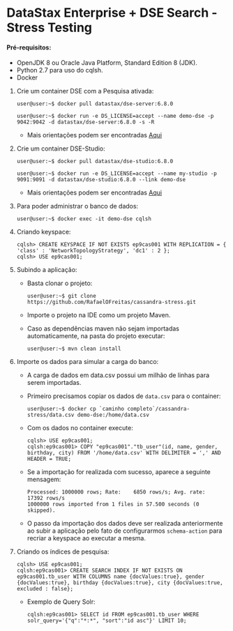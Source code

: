 # DataStax Enterprise + DSE Search - Stress Testing 

#### Pré-requisitos:
   - OpenJDK 8 ou Oracle Java Platform, Standard Edition 8 (JDK).
   - Python 2.7 para uso do cqlsh.
   - Docker
            
1. Crie um container DSE com a Pesquisa ativada:
      ```console
      user@user:~$ docker pull datastax/dse-server:6.8.0
      ```  
   
      ```console 
      user@user:~$ docker run -e DS_LICENSE=accept --name demo-dse -p 9042:9042 -d datastax/dse-server:6.8.0 -s -R
      ```

    - Mais orientações podem ser encontradas [Aqui](https://hub.docker.com/r/datastax/dse-server)

2. Crie um container DSE-Studio:
      ```console
      user@user:~$ docker pull datastax/dse-studio:6.8.0
      ```    
   
      ```console
      user@user:~$ docker run -e DS_LICENSE=accept --name my-studio -p 9091:9091 -d datastax/dse-studio:6.8.0 --link demo-dse
      ```

    - Mais orientações podem ser encontradas [Aqui](https://hub.docker.com/r/datastax/dse-studio/)

3. Para poder administrar o banco de dados:
      ```console
      user@user:~$ docker exec -it demo-dse cqlsh
      ```
   
4. Criando keyspace:
      ```CQL
      cqlsh> CREATE KEYSPACE IF NOT EXISTS ep9cas001 WITH REPLICATION = { 'class' : 'NetworkTopologyStrategy', 'dc1' : 2 };
      cqlsh> USE ep9cas001;
      ```        

5. Subindo a aplicação:
   - Basta clonar o projeto:
     ```console
     user@user:~$ git clone https://github.com/RafaelOFreitas/cassandra-stress.git
     ```
   
   - Importe o projeto na IDE como um projeto Maven.
   - Caso as dependências maven não sejam importadas automaticamente, na pasta do projeto executar:
     ```console
     user@user:~$ mvn clean install
     ```
        
6. Importe os dados para simular a carga do banco:
    - A carga de dados em data.csv possui um milhão de linhas para serem importadas.
    
    - Primeiro precisamos copiar os dados de `data.csv` para o container:
      ```console
      user@user:~$ docker cp `caminho completo`/cassandra-stress/data.csv demo-dse:/home/data.csv 
      ```
      
    - Com os dados no container execute:
      ```CQL
      cqlsh> USE ep9cas001;
      cqlsh:ep9cas001> COPY "ep9cas001"."tb_user"(id, name, gender, birthday, city) FROM '/home/data.csv' WITH DELIMITER = ',' AND HEADER = TRUE;
      ```
   
    - Se a importação for realizada com sucesso, aparece a seguinte mensagem:
      ```
      Processed: 1000000 rows; Rate:    6850 rows/s; Avg. rate:   17392 rows/s
      1000000 rows imported from 1 files in 57.500 seconds (0 skipped).
      ```
    
    - O passo da importação dos dados deve ser realizada anteriormente ao subir a aplicação pelo fato
    de configurarmos `schema-action` para recriar a keyspace ao executar a mesma.

7. Criando os índices de pesquisa:
    ```CQL
    cqlsh> USE ep9cas001;
    cqlsh:ep9cas001> CREATE SEARCH INDEX IF NOT EXISTS ON ep9cas001.tb_user WITH COLUMNS name {docValues:true}, gender {docValues:true}, birthday {docValues:true}, city {docValues:true, excluded : false};
    ```
   
    - Exemplo de Query Solr:
        ```CQL
        cqlsh:ep9cas001> SELECT id FROM ep9cas001.tb_user WHERE solr_query='{"q":"*:*", "sort":"id asc"}' LIMIT 10;
        ```
    
